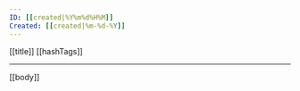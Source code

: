```yaml
---
ID: [[created|%Y%m%d%H%M]]
Created: [[created|%m-%d-%Y]]
---
```

[[title]]
[[hashTags]]

---
[[body]]